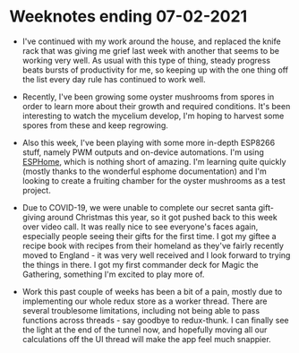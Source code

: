 # Weeknotes ending 07-02-2021

* I've continued with my work around the house, and replaced the knife rack that
  was giving me grief last week with another that seems to be working very well.
  As usual with this type of thing, steady progress beats bursts of productivity
  for me, so keeping up with the one thing off the list every day rule has
  continued to work well.
  
* Recently, I've been growing some oyster mushrooms from spores in order to
  learn more about their growth and required conditions. It's been interesting
  to watch the mycelium develop, I'm hoping to harvest some spores from these
  and keep regrowing. 
  
* Also this week, I've been playing with some more in-depth ESP8266 stuff,
  namely PWM outputs and on-device automations. I'm using
  [ESPHome](http://esphome.io/), which is nothing short of amazing. I'm learning
  quite quickly (mostly thanks to the wonderful esphome documentation) and I'm
  looking to create a fruiting chamber for the oyster mushrooms as a test
  project.
  
* Due to COVID-19, we were unable to complete our secret santa gift-giving
  around Christmas this year, so it got pushed back to this week over video
  call. It was really nice to see everyone's faces again, especially people
  seeing their gifts for the first time. I got my giftee a recipe book with
  recipes from their homeland as they've fairly recently moved to England - it
  was very well received and I look forward to trying the things in there. I got
  my first commander deck for Magic the Gathering, something I'm excited to play
  more of.
  
* Work this past couple of weeks has been a bit of a pain, mostly due to
  implementing our whole redux store as a worker thread. There are several
  troublesome limitations, including not being able to pass functions across
  threads - say goodbye to redux-thunk. I can finally see the light at the end
  of the tunnel now, and hopefully moving all our calculations off the UI thread
  will make the app feel much snappier.
